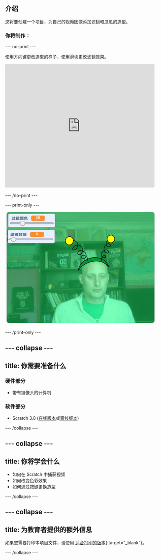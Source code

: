 ## 介绍

您将要创建一个项目，为自己的视频图像添加滤镜和瓜瓜的造型。

### 你将制作：

--- no-print ---

使用方向键更改造型的样子，使用滑块更改滤镜效果。 

<iframe src="https://scratch.mit.edu/projects/384708879/embed" allowtransparency="true" width="485" height="402" frameborder="0" scrolling="no" allowfullscreen mark="crwd-mark"></iframe>

--- /no-print ---

--- print-only ---

![完成的项目](images/final.png)

--- /print-only ---

--- collapse ---
---
title: 你需要准备什么
---

### 硬件部分

+ 带有摄像头的计算机

### 软件部分

+ Scratch 3.0 ([在线版本](https://rpf.io/scratchon)或[离线版本](https://rpf.io/scratchoff))

--- /collapse ---

--- collapse ---
---
title: 你将学会什么
---

- 如何在 Scratch 中捕获视频
- 如何改变色彩效果
- 如何通过按键更换造型

--- /collapse ---

--- collapse ---
---
title: 为教育者提供的额外信息
---

如果您需要打印本项目文件，请使用 [适合打印的版本](https://projects.raspberrypi.org/zh-CN/projects/scratchchat-filters/print){:target="_blank"}。

--- /collapse ---
